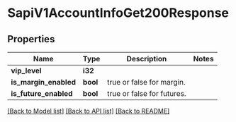 # SapiV1AccountInfoGet200Response

## Properties

Name | Type | Description | Notes
------------ | ------------- | ------------- | -------------
**vip_level** | **i32** |  | 
**is_margin_enabled** | **bool** | true or false for margin. | 
**is_future_enabled** | **bool** | true or false for futures. | 

[[Back to Model list]](../README.md#documentation-for-models) [[Back to API list]](../README.md#documentation-for-api-endpoints) [[Back to README]](../README.md)


